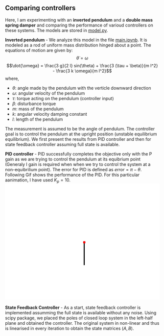 ## Comparing controllers

Here, I am experimenting with an **inverted pendulum** and a **double mass spring damper** and comparing the performance of varioud controllers on these systems.
The models are stored in [model.py](https://github.com/KaranJagdale/controller_comparison/blob/master/model.py). 

**Inverted pendulum** - We analyze this model in the file [main.ipynb](https://github.com/KaranJagdale/controller_comparison/blob/master/main.ipynb). It is modeled as a rod of uniform mass distribution hinged about a point. The equations of motion are given by:
$$\dot{\theta} = \omega $$
$$\dot{\omega} = \frac{3 g}{2 l} sin(\theta) + \frac{3 (\tau + \beta)}{m l^2} - \frac{3 k \omega}{m l^2}$$
where,
* $\theta$: angle made by the pendulum with the verticle downward direction
* $\omega$: angular velocity of the pendulum
* $\tau$: torque acting on the pendulum (controller input)
* $\beta$: disturbance torque
* $m$: mass of the pendulum
* $k$: angular velocity damping constant
* $l$: length of the pendulum

The measurement is assumed to be the angle of pendulum. The controller goal is to control the pendulum at the upright position (unstable equilibrium equilibrium). We first present the results from PID controller and then for state feedback controller assuming full state is available.

**PID controller** - PID successfully completes the objective only with the P gain as we are trying to control the pendulum at its equibrium point (Generaly I gain is required when when we try to control the system at a non-equibrilium point). The error for PID is defined as $error = \pi - \theta$. Following Gif shows the performance of the PID. For this particular aanimation, I have used $K_p = 10$.
![](https://github.com/KaranJagdale/controller_comparison/blob/master/Invpend_PID.gif)

**State Feedback Controller** - As a start, state feedback controller is implemented assumming the full state is available without any noise. Using scipy package, we placed the poles of closed loop system in the left-half plane and obtained the controller. The original system in non-linear and thus is linearised in every iteration to obtain the state matrices $(A,B)$. 





